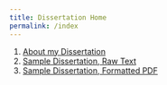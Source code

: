 ```yaml
---
title: Dissertation Home
permalink: /index
---
```


1. [About my Dissertation](/phd)
2. [Sample Dissertation, Raw Text](http://www.keithbuhler.com/dissertation-story/Dissertation-sample.md)
4. [Sample Dissertation, Formatted PDF](https://github.com/keithbuhler/dissertation-story/Dissertation-sample.pdf)


